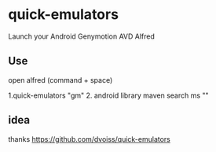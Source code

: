 # quick-emulators
Launch your Android Genymotion AVD Alfred

## Use
 open alfred (command + space) 
 
 1.quick-emulators
    "gm"
 2. android library maven search
   ms ""


## idea
   thanks  https://github.com/dvoiss/quick-emulators
 
